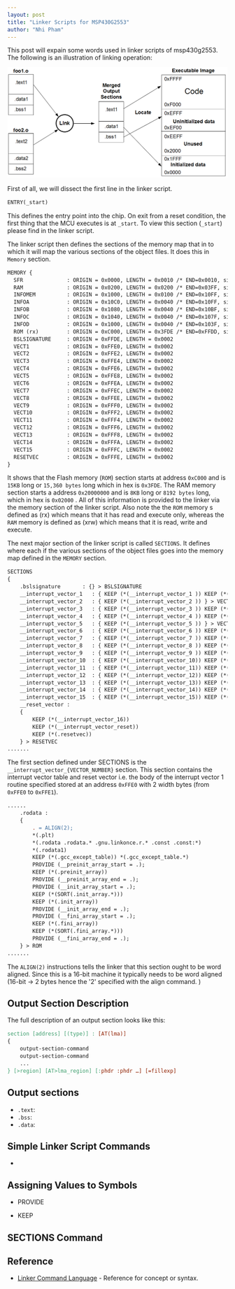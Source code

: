 ```yaml
---
layout: post
title: "Linker Scripts for MSP430G2553"
author: "Nhi Pham"
---
```


This post will expain some words used in linker scripts of msp430g2553.
The following is an illustration of linking operation:

![Linker Script](https://raw.githubusercontent.com/nhivp/msp430-gcc/master/docs/assets/img/linker_script.png "An illustration of linking operation")

First of all, we will dissect the first line in the linker script.

```Makefile
ENTRY(_start)
```

This defines the entry point into the chip. On exit from a reset condition, the first thing that the MCU executes is at ```_start```. To view this section (```_start```) please find in the linker script.

The linker script then defines the sections of the memory map that in to which it will map the various sections of the object files. It does this in ```Memory``` section.

```Makefile
MEMORY {
  SFR              : ORIGIN = 0x0000, LENGTH = 0x0010 /* END=0x0010, size 16 */
  RAM              : ORIGIN = 0x0200, LENGTH = 0x0200 /* END=0x03FF, size 512 */
  INFOMEM          : ORIGIN = 0x1000, LENGTH = 0x0100 /* END=0x10FF, size 256 as 4 64-byte segments */
  INFOA            : ORIGIN = 0x10C0, LENGTH = 0x0040 /* END=0x10FF, size 64 */
  INFOB            : ORIGIN = 0x1080, LENGTH = 0x0040 /* END=0x10BF, size 64 */
  INFOC            : ORIGIN = 0x1040, LENGTH = 0x0040 /* END=0x107F, size 64 */
  INFOD            : ORIGIN = 0x1000, LENGTH = 0x0040 /* END=0x103F, size 64 */
  ROM (rx)         : ORIGIN = 0xC000, LENGTH = 0x3FDE /* END=0xFFDD, size 16350 */
  BSLSIGNATURE     : ORIGIN = 0xFFDE, LENGTH = 0x0002
  VECT1            : ORIGIN = 0xFFE0, LENGTH = 0x0002
  VECT2            : ORIGIN = 0xFFE2, LENGTH = 0x0002
  VECT3            : ORIGIN = 0xFFE4, LENGTH = 0x0002
  VECT4            : ORIGIN = 0xFFE6, LENGTH = 0x0002
  VECT5            : ORIGIN = 0xFFE8, LENGTH = 0x0002
  VECT6            : ORIGIN = 0xFFEA, LENGTH = 0x0002
  VECT7            : ORIGIN = 0xFFEC, LENGTH = 0x0002
  VECT8            : ORIGIN = 0xFFEE, LENGTH = 0x0002
  VECT9            : ORIGIN = 0xFFF0, LENGTH = 0x0002
  VECT10           : ORIGIN = 0xFFF2, LENGTH = 0x0002
  VECT11           : ORIGIN = 0xFFF4, LENGTH = 0x0002
  VECT12           : ORIGIN = 0xFFF6, LENGTH = 0x0002
  VECT13           : ORIGIN = 0xFFF8, LENGTH = 0x0002
  VECT14           : ORIGIN = 0xFFFA, LENGTH = 0x0002
  VECT15           : ORIGIN = 0xFFFC, LENGTH = 0x0002
  RESETVEC         : ORIGIN = 0xFFFE, LENGTH = 0x0002
}
```

It shows that the Flash memory (```ROM```) section starts at address ```0xC000``` and is ```15KB``` long or ```15,360 bytes``` long which in hex is ```0x3FDE```. The RAM memory section starts a address ```0x20000000``` and is ```8KB``` long or ```8192 bytes``` long, which in hex is ```0x02000``` . All of this information is provided to the linker via the memory section of the linker script. Also note the the ```ROM``` memory s defined as (rx) which means that it has read and execute only, whereas the ```RAM``` memory is defined as (xrw) which means that it is read, write and execute.

The next major section of the linker script is called ```SECTIONS```. It defines where each if the various sections of the object files goes into the memory map defined in the ```MEMORY``` section.

```Makefile
SECTIONS
{
    .bslsignature       : {} > BSLSIGNATURE
    __interrupt_vector_1   : { KEEP (*(__interrupt_vector_1 )) KEEP (*(__interrupt_vector_trapint)) } > VECT1
    __interrupt_vector_2   : { KEEP (*(__interrupt_vector_2 )) } > VECT2
    __interrupt_vector_3   : { KEEP (*(__interrupt_vector_3 )) KEEP (*(__interrupt_vector_port1)) } > VECT3
    __interrupt_vector_4   : { KEEP (*(__interrupt_vector_4 )) KEEP (*(__interrupt_vector_port2)) } > VECT4
    __interrupt_vector_5   : { KEEP (*(__interrupt_vector_5 )) } > VECT5
    __interrupt_vector_6   : { KEEP (*(__interrupt_vector_6 )) KEEP (*(__interrupt_vector_adc10)) } > VECT6
    __interrupt_vector_7   : { KEEP (*(__interrupt_vector_7 )) KEEP (*(__interrupt_vector_usciab0tx)) } > VECT7
    __interrupt_vector_8   : { KEEP (*(__interrupt_vector_8 )) KEEP (*(__interrupt_vector_usciab0rx)) } > VECT8
    __interrupt_vector_9   : { KEEP (*(__interrupt_vector_9 )) KEEP (*(__interrupt_vector_timer0_a1)) } > VECT9
    __interrupt_vector_10  : { KEEP (*(__interrupt_vector_10)) KEEP (*(__interrupt_vector_timer0_a0)) } > VECT10
    __interrupt_vector_11  : { KEEP (*(__interrupt_vector_11)) KEEP (*(__interrupt_vector_wdt)) } > VECT11
    __interrupt_vector_12  : { KEEP (*(__interrupt_vector_12)) KEEP (*(__interrupt_vector_comparatora)) } > VECT12
    __interrupt_vector_13  : { KEEP (*(__interrupt_vector_13)) KEEP (*(__interrupt_vector_timer1_a1)) } > VECT13
    __interrupt_vector_14  : { KEEP (*(__interrupt_vector_14)) KEEP (*(__interrupt_vector_timer1_a0)) } > VECT14
    __interrupt_vector_15  : { KEEP (*(__interrupt_vector_15)) KEEP (*(__interrupt_vector_nmi)) } > VECT15
    __reset_vector :
    {
        KEEP (*(__interrupt_vector_16))
        KEEP (*(__interrupt_vector_reset))
        KEEP (*(.resetvec))
    } > RESETVEC
.......
```

The first section defined under SECTIONS is the ```__interrupt_vector_{VECTOR_NUMBER}``` section. This section contains the interrupt vector table and reset vector i.e. the body of the interrupt vector 1 routine specified stored at an address ```0xFFE0``` with 2 width bytes (from ```0xFFE0``` to ```0xFFE1```).

```Makefile
......
    .rodata :
    {
        . = ALIGN(2);
        *(.plt)
        *(.rodata .rodata.* .gnu.linkonce.r.* .const .const:*)
        *(.rodata1)
        KEEP (*(.gcc_except_table)) *(.gcc_except_table.*)
        PROVIDE (__preinit_array_start = .);
        KEEP (*(.preinit_array))
        PROVIDE (__preinit_array_end = .);
        PROVIDE (__init_array_start = .);
        KEEP (*(SORT(.init_array.*)))
        KEEP (*(.init_array))
        PROVIDE (__init_array_end = .);
        PROVIDE (__fini_array_start = .);
        KEEP (*(.fini_array))
        KEEP (*(SORT(.fini_array.*)))
        PROVIDE (__fini_array_end = .);
    } > ROM
.......
```

The ```ALIGN(2)``` instructions tells the linker that this section ought to be word aligned. Since this is a 16-bit machine it typically needs to be word aligned (16-bit -> 2 bytes hence the '2' specified with the align command. )

## Output Section Description

The full description of an output section looks like this:

```Makefile
section [address] [(type)] : [AT(lma)]
{
    output-section-command
    output-section-command
    ...
} [>region] [AT>lma_region] [:phdr :phdr …] [=fillexp]
```

## Output sections

* ```.text```:
* ```.bss```:
* ```.data```:

## Simple Linker Script Commands

*

## Assigning Values to Symbols

* PROVIDE

* KEEP

## SECTIONS Command


## Reference

* [Linker Command Language](https://sourceware.org/binutils/docs/ld/index.html) - Reference for concept or syntax.
